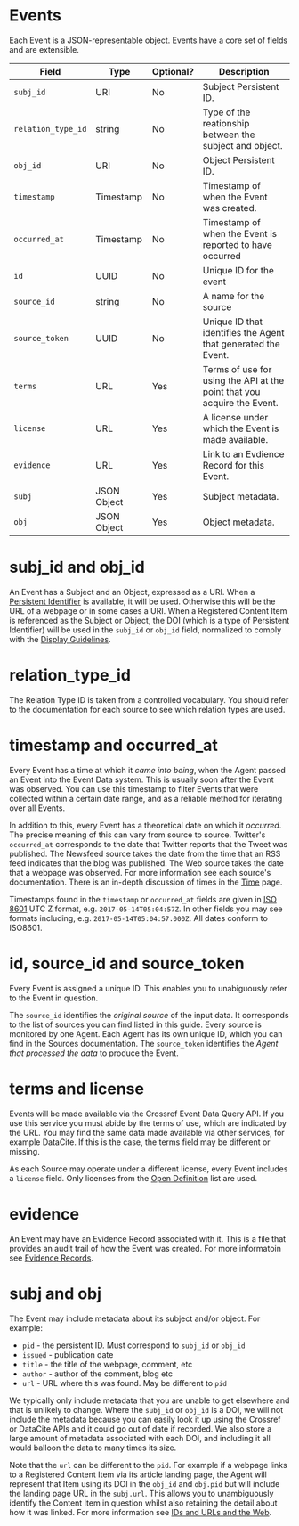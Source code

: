 # Events

Each Event is a JSON-representable object. Events have a core set of fields and are extensible.

| Field              | Type        | Optional? | Description |
|--------------------|-------------|-----------|-------------|
| `subj_id`          | URI         | No  | Subject Persistent ID. |
| `relation_type_id` | string      | No  | Type of the reationship between the subject and object. |
| `obj_id`           | URI         | No  | Object Persistent ID. |
| `timestamp`        | Timestamp   | No  | Timestamp of when the Event was created. |
| `occurred_at`      | Timestamp   | No  | Timestamp of when the Event is reported to have occurred |
| `id`               | UUID        | No  | Unique ID for the event |
| `source_id`        | string      | No  | A name for the source |
| `source_token`     | UUID        | No  | Unique ID that identifies the Agent that generated the Event. |
| `terms`            | URL         | Yes | Terms of use for using the API at the point that you acquire the Event. |
| `license`          | URL         | Yes | A license under which the Event is made available. |
| `evidence`         | URL         | Yes | Link to an Evdience Record for this Event. |
| `subj`             | JSON Object | Yes | Subject metadata. |
| `obj`              | JSON Object | Yes | Object metadata. |


# subj_id and obj_id

An Event has a Subject and an Object, expressed as a URI. When a [Persistent Identifier](https://en.wikipedia.org/wiki/Persistent_identifier) is available, it will be used. Otherwise this will be the URL of a webpage or in some cases a URI. When a Registered Content Item is referenced as the Subject or Object, the DOI (which is a type of Persistent Identifier) will be used in the `subj_id` or `obj_id` field, normalized to comply with the [Display Guidelines](https://www.crossref.org/display-guidelines/).

# relation_type_id

The Relation Type ID is taken from a controlled vocabulary. You should refer to the documentation for each source to see which relation types are used. 

# timestamp and occurred_at

Every Event has a time at which it *came into being*, when the Agent passed an Event into the Event Data system. This is usually soon after the Event was observed. You can use this timestamp to filter Events that were collected within a certain date range, and as a reliable method for iterating over all Events. 

In addition to this, every Event has a theoretical date on which it *occurred*. The precise meaning of this can vary from source to source. Twitter's `occurred_at` corresponds to the date that Twitter reports that the Tweet was published. The Newsfeed source takes the date from the time that an RSS feed indicates that the blog was published. The Web source takes the date that a webpage was observed. For more information see each source's documentation. There is an in-depth discussion of times in the [Time](/data/time) page.

Timestamps found in the `timestamp` or `occurred_at` fields are given in [ISO 8601](https://en.wikipedia.org/wiki/ISO_8601) UTC Z format, e.g. `2017-05-14T05:04:57Z`. In other fields you may see formats including, e.g. `2017-05-14T05:04:57.000Z`. All dates conform to ISO8601.

# id, source_id and source_token

Every Event is assigned a unique ID. This enables you to unabiguously refer to the Event in question.

The `source_id` identifies the *original source* of the input data. It corresponds to the list of sources you can find listed in this guide. Every source is monitored by one Agent. Each Agent has its own unique ID, which you can find in the Sources documentation. The `source_token` identifies the *Agent that processed the data* to produce the Event.

# terms and license

Events will be made available via the Crossref Event Data Query API. If you use this service you must abide by the terms of use, which are indicated by the URL. You may find the same data made available via other services, for example DataCite. If this is the case, the terms field may be different or missing.

As each Source may operate under a different license, every Event includes a `license` field. Only licenses from the [Open Definition](http://opendefinition.org/guide/) list are used.

# evidence

An Event may have an Evidence Record associated with it. This is a file that provides an audit trail of how the Event was created. For more informatoin see [Evidence Records](/data/evidence-records).

# subj and obj

The Event may include metadata about its subject and/or object. For example:

 - `pid` - the persistent ID. Must correspond to `subj_id` or `obj_id`
 - `issued` - publication date
 - `title` - the title of the webpage, comment, etc
 - `author` - author of the comment, blog etc
 - `url` - URL where this was found. May be different to `pid`

We typically only include metadata that you are unable to get elsewhere and that is unlikely to change. Where the `subj_id` or `obj_id` is a DOI, we will not include the metadata because you can easily look it up using the Crossref or DataCite APIs and it could go out of date if recorded. We also store a large amount of metadata associated with each DOI, and including it all would balloon the data to many times its size.

Note that the `url` can be different to the `pid`. For example if a webpage links to a Registered Content Item via its article landing page, the Agent will represent that Item using its DOI in the `obj_id` and `obj.pid` but will include the landing page URL in the `subj.url`. This allows you to unambiguously identify the Content Item in question whilst also retaining the detail about how it was linked. For more information see [IDs and URLs and the Web](/data/ids-and-urls).



